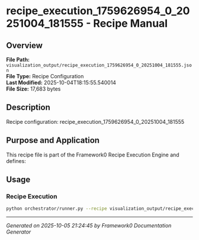 # recipe_execution_1759626954_0_20251004_181555 - Recipe Manual

## Overview
**File Path:** `visualization_output/recipe_execution_1759626954_0_20251004_181555.json`  
**File Type:** Recipe Configuration  
**Last Modified:** 2025-10-04T18:15:55.540014  
**File Size:** 17,683 bytes  

## Description
Recipe configuration: recipe_execution_1759626954_0_20251004_181555

## Purpose and Application
This recipe file is part of the Framework0 Recipe Execution Engine and defines:

## Usage

### Recipe Execution
```bash
python orchestrator/runner.py --recipe visualization_output/recipe_execution_1759626954_0_20251004_181555.json
```


---
*Generated on 2025-10-05 21:24:45 by Framework0 Documentation Generator*
